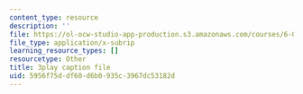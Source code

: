 ```yaml
---
content_type: resource
description: ''
file: https://ol-ocw-studio-app-production.s3.amazonaws.com/courses/6-01sc-introduction-to-electrical-engineering-and-computer-science-i-spring-2011/5956f75ddf60d6b0935c3967dc53182d_qB5wq5L6EL4.srt
file_type: application/x-subrip
learning_resource_types: []
resourcetype: Other
title: 3play caption file
uid: 5956f75d-df60-d6b0-935c-3967dc53182d
---
```

